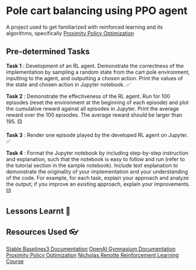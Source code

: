
# Pole cart balancing using PPO agent
A project used to get familiarized with reinforced learning and its algorithms, specifically [Proximity Policy Optimization](https://arxiv.org/abs/1707.06347)

## Pre-determined Tasks
**Task 1** : Development of an RL agent. Demonstrate the correctness of the implementation by sampling a random state from the cart pole environment, inputting to the agent, and outputting a chosen action. Print the values of the state and chosen action in Jupyter notebook.  ✅

**Task 2** : Demonstrate the effectiveness of the RL agent. Run for 100 episodes (reset the environment at the beginning of each episode) and plot the cumulative reward against all episodes in Jupyter. Print the average reward over the 100 episodes. The average reward should be larger than 195. 🟨

**Task 3** : Render one episode played by the developed RL agent on Jupyter. ✅

**Task 4** : Format the Jupyter notebook by including step-by-step instruction and explanation, such that the notebook is easy to follow and run (refer to the tutorial section in the sample notebook). Include text explanation to demonstrate the originality of your implementation and your understanding of the code. For example, for each task, explain your approach and analyze the output; if you improve an existing approach, explain your improvements. 🟨

## Lessons Learnt 📖

## Resources Used 👓 
[Stable Baselines3 Documentation](https://stable-baselines3.readthedocs.io/en/master/index.html)
[OpenAI Gymnasium Documentation](https://gymnasium.farama.org/#)
[Proximity Policy Optimization](https://arxiv.org/abs/1707.06347)
[Nicholas Renotte Reinforcement Learning Course](https://youtu.be/Mut_u40Sqz4)
